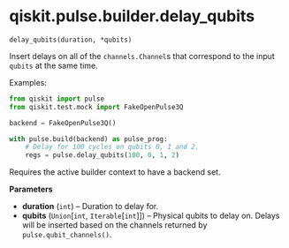 # qiskit.pulse.builder.delay\_qubits



`delay_qubits(duration, *qubits)`

Insert delays on all of the `channels.Channel`s that correspond to the input `qubits` at the same time.

Examples:

```python
from qiskit import pulse
from qiskit.test.mock import FakeOpenPulse3Q

backend = FakeOpenPulse3Q()

with pulse.build(backend) as pulse_prog:
    # Delay for 100 cycles on qubits 0, 1 and 2.
    regs = pulse.delay_qubits(100, 0, 1, 2)
```

<Admonition title="Note" type="note">
  Requires the active builder context to have a backend set.
</Admonition>

**Parameters**

*   **duration** (`int`) – Duration to delay for.
*   **qubits** (`Union`\[`int`, `Iterable`\[`int`]]) – Physical qubits to delay on. Delays will be inserted based on the channels returned by `pulse.qubit_channels()`.
